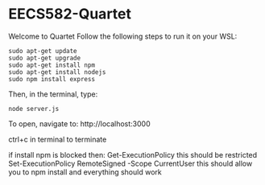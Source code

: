 # EECS582-Quartet
Welcome to Quartet
Follow the following steps to run it on your WSL:
```
sudo apt-get update
sudo apt-get upgrade
sudo apt-get install npm
sudo apt-get install nodejs
sudo npm install express
```
Then, in the terminal, type:
```
node server.js
```
To open, navigate to: http://localhost:3000

ctrl+c in terminal to terminate

if install npm is blocked then: Get-ExecutionPolicy
this should be restricted
Set-ExecutionPolicy RemoteSigned -Scope CurrentUser
this should allow you to npm install and everything should work
